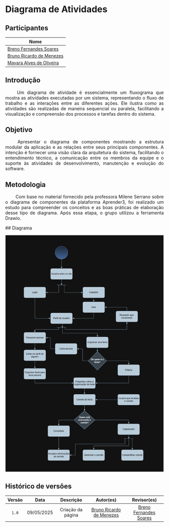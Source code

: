 # Diagrama de Atividades

## Participantes

| Nome                      | 
|---------------------------|
| [Breno Fernandes Soares](https://github.com/brenofrds) | 
| [Bruno Ricardo de Menezes ](https://github.com/EhOBruno) |
| [Mayara Alves de Oliveira](https://github.com/mayara-tech) | 

## Introdução 

<p align="justify"> &emsp;&emsp; Um diagrama de atividade é essencialmente um fluxograma que mostra as atividades executadas por um sistema, representando o fluxo de trabalho e as interações entre as diferentes ações. Ele ilustra como as atividades são realizadas de maneira sequencial ou paralela, facilitando a visualização e compreensão dos processos e tarefas dentro do sistema.</p>

## Objetivo

<p align="justify"> &emsp;&emsp; Apresentar o diagrama de componentes mostrando a estrutura modular da aplicação e as relações entre seus principais componentes. A intenção é fornecer uma visão clara da arquitetura do sistema, facilitando o entendimento técnico, a comunicação entre os membros da equipe e o suporte às atividades de desenvolvimento, manutenção e evolução do software.</p>

## Metodologia
<p align="justify"> &emsp;&emsp; Com base no material fornecido pela professora Milene Serrano sobre o diagrama de componentes da plataforma Aprender3, foi realizado um estudo para compreender os conceitos e as boas práticas de elaboração desse tipo de diagrama. Após essa etapa, o grupo utilizou a ferramenta Drawio.</p>
## Diagrama

![Diagrama de Atividades](./assets/diagrama-de-atividades.png)

## Histórico de versões

| Versão |    Data    |                       Descrição                       |                       Autor(es)                        |                      Revisor(es)                       |
| :----: | :--------: | :---------------------------------------------------: | :----------------------------------------------------: | :----------------------------------------------------: |
| `1.0`  | 09/05/2025 | Criação da página | [Bruno Ricardo de Menezes ](https://github.com/EhOBruno) | [Breno Fernandes Soares](https://github.com/brenofrds) |

